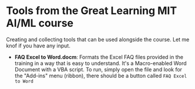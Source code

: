 # Tools from the Great Learning MIT AI/ML course
Creating and collecting tools that can be used alongside the course.
Let me knof if you have any input.

* **FAQ Excel to Word.docm**: Formats the Excel FAQ files provided in the training in a way that is easy to understand. It's a Macro-enabled Word Document with a VBA script. To run, simply open the file and look for the "Add-ins" menu (ribbon), there should be a button called `FAQ Excel to Word`